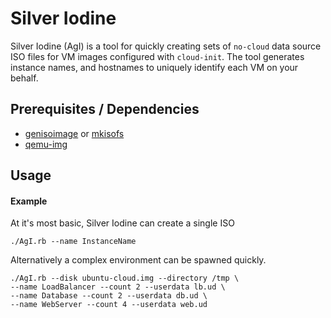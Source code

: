 # Silver Iodine 

Silver Iodine (AgI) is a tool for quickly creating sets of `no-cloud` data source ISO files for VM images configured with `cloud-init`. The tool generates instance names, and hostnames to uniquely identify each VM on your behalf.

## Prerequisites / Dependencies

* [genisoimage](https://en.wikipedia.org/wiki/Cdrkit) or [mkisofs](https://en.wikipedia.org/wiki/Cdrtools)
* [qemu-img](http://wiki.qemu.org/Main_Page)

## Usage


#### Example 

At it's most basic, Silver Iodine can create a single ISO
```
./AgI.rb --name InstanceName
```
Alternatively a complex environment can be spawned quickly. 
```
./AgI.rb --disk ubuntu-cloud.img --directory /tmp \
--name LoadBalancer --count 2 --userdata lb.ud \
--name Database --count 2 --userdata db.ud \
--name WebServer --count 4 --userdata web.ud
```
